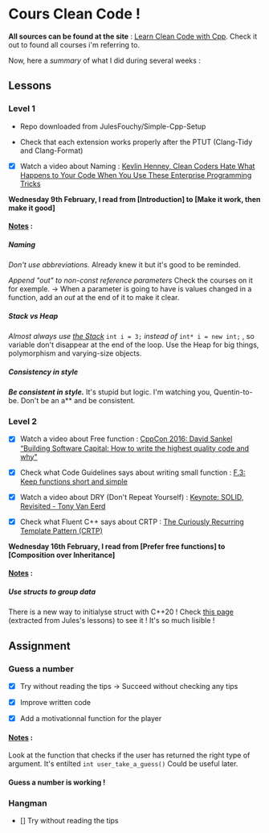 # Cours Clean Code !


**All sources can be found at the site** : [Learn Clean Code with Cpp](https://julesfouchy.github.io/Learn--Clean-Code-With-Cpp/lessons/).
Check it out to found all courses i'm referring to.

Now, here a *summary* of what I did during several weeks :

## Lessons

### Level 1

- Repo downloaded from JulesFouchy/Simple-Cpp-Setup

- Check that each extension works properly after the PTUT (Clang-Tidy and Clang-Format)

- [x] Watch a video about Naming : [Kevlin Henney, Clean Coders Hate What Happens to Your Code When You Use These Enterprise Programming Tricks](https://youtu.be/FyCYva9DhsI?t=2490)

**Wednesday 9th February, I read from [Introduction] to [Make it work, then make it good]** 

#### <ins>Notes</ins> :

##### Naming
_Don't use abbreviations._ Already knew it but it's good to be reminded.

_Append "out" to non-const reference parameters_ Check the courses on it for exemple.
-> When a parameter is going to have is values changed in a function, add an _out_ at the end of it to make it clear.

##### Stack vs Heap

_Almost always use <ins>the Stack</ins>_ `int i = 3;` _instead of_ `int* i = new int;` , so variable don't disappear at the end of the loop.
Use the Heap for big things, polymorphism and varying-size objects.

##### Consistency in style

_**Be consistent in style.**_ It's stupid but logic. I'm watching you, Quentin-to-be. Don't be an a** and be consistent.

### Level 2

- [x] Watch a video about Free function : [CppCon 2016: David Sankel “Building Software Capital: How to write the highest quality code and why"](https://www.youtube.com/watch?v=ta3S8CRN2TM&t=2158s)

- [x] Check what Code Guidelines says about writing small function : [F.3: Keep functions short and simple](https://isocpp.github.io/CppCoreGuidelines/CppCoreGuidelines#Rf-single)

- [x] Watch a video about DRY (Don't Repeat Yourself) : [Keynote: SOLID, Revisited - Tony Van Eerd ](https://www.youtube.com/watch?v=glYq-dvgby4&t=4157s)

- [x] Check what Fluent C++ says about CRTP : [The Curiously Recurring Template Pattern (CRTP)](https://isocpp.github.io/CppCoreGuidelines/CppCoreGuidelines#Rf-single)


**Wednesday 16th February, I read from [Prefer free functions] to [Composition over Inheritance]** 

#### <ins>Notes</ins> :

##### Use structs to group data

There is a new way to initialyse struct with C++20 ! Check [this page](https://julesfouchy.github.io/Learn--Clean-Code-With-Cpp/lessons/use-structs-to-group-data/) (extracted from Jules's lessons) to see it ! It's so much lisible !

## Assignment

### Guess a number

- [x] Try without reading the tips
-> Succeed without checking any tips

- [x] Improve written code

- [x] Add a motivationnal function for the player

#### <ins>Notes</ins> :

Look at the function that checks if the user has returned the right type of argument. It's entilted `int user_take_a_guess()`
Could be useful later.

#### Guess a number is working !

### Hangman


- [] Try without reading the tips




